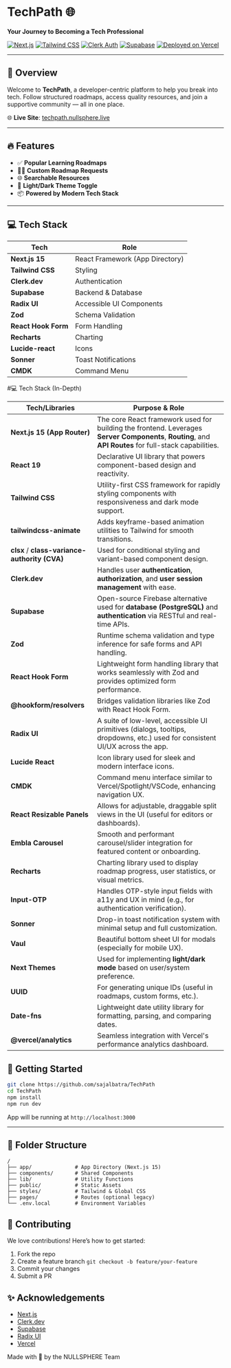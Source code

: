 # TechPath 🌐  
**Your Journey to Becoming a Tech Professional**

[![Next.js](https://img.shields.io/badge/Next.js-15-blue?logo=next.js)](https://nextjs.org/)
[![Tailwind CSS](https://img.shields.io/badge/TailwindCSS-3.4.17-38bdf8?logo=tailwind-css)](https://tailwindcss.com/)
[![Clerk Auth](https://img.shields.io/badge/Auth-Clerk-blueviolet?logo=clerk)](https://clerk.dev/)
[![Supabase](https://img.shields.io/badge/Backend-Supabase-3fcf8e?logo=supabase)](https://supabase.io/)
[![Deployed on Vercel](https://img.shields.io/badge/Deployed-Vercel-black?logo=vercel)](https://vercel.com/)

---

## 🧠 Overview

Welcome to **TechPath**, a developer-centric platform to help you break into tech. Follow structured roadmaps, access quality resources, and join a supportive community — all in one place.

🌐 **Live Site**: [techpath.nullsphere.live](https://techpath.nullsphere.live)

---

## 🔥 Features

- ✅ **Popular Learning Roadmaps**
- 🧑‍💻 **Custom Roadmap Requests**
- 🌐 **Searchable Resources**
- 🎨 **Light/Dark Theme Toggle**
- 📦 **Powered by Modern Tech Stack**

---

## 💻 Tech Stack

| Tech           | Role                             |
|----------------|----------------------------------|
| **Next.js 15** | React Framework (App Directory)  |
| **Tailwind CSS** | Styling                        |
| **Clerk.dev**  | Authentication                   |
| **Supabase**   | Backend & Database               |
| **Radix UI**   | Accessible UI Components         |
| **Zod**        | Schema Validation                |
| **React Hook Form** | Form Handling              |
| **Recharts**   | Charting                         |
| **Lucide-react** | Icons                          |
| **Sonner**     | Toast Notifications              |
| **CMDK**       | Command Menu                     |

#💻 Tech Stack (In-Depth)

| Tech/Libraries                                | Purpose & Role                                                                                                                                         |
| --------------------------------------------- | ------------------------------------------------------------------------------------------------------------------------------------------------------ |
| **Next.js 15 (App Router)**                   | The core React framework used for building the frontend. Leverages **Server Components**, **Routing**, and **API Routes** for full-stack capabilities. |
| **React 19**                                  | Declarative UI library that powers component-based design and reactivity.                                                                              |
| **Tailwind CSS**                              | Utility-first CSS framework for rapidly styling components with responsiveness and dark mode support.                                                  |
| **tailwindcss-animate**                       | Adds keyframe-based animation utilities to Tailwind for smooth transitions.                                                                            |
| **clsx** / **class-variance-authority (CVA)** | Used for conditional styling and variant-based component design.                                                                                       |
| **Clerk.dev**                                 | Handles user **authentication**, **authorization**, and **user session management** with ease.                                                         |
| **Supabase**                                  | Open-source Firebase alternative used for **database (PostgreSQL)** and **authentication** via RESTful and real-time APIs.                             |
| **Zod**                                       | Runtime schema validation and type inference for safe forms and API handling.                                                                          |
| **React Hook Form**                           | Lightweight form handling library that works seamlessly with Zod and provides optimized form performance.                                              |
| **@hookform/resolvers**                       | Bridges validation libraries like Zod with React Hook Form.                                                                                            |
| **Radix UI**                                  | A suite of low-level, accessible UI primitives (dialogs, tooltips, dropdowns, etc.) used for consistent UI/UX across the app.                          |
| **Lucide React**                              | Icon library used for sleek and modern interface icons.                                                                                                |
| **CMDK**                                      | Command menu interface similar to Vercel/Spotlight/VSCode, enhancing navigation UX.                                                                    |
| **React Resizable Panels**                    | Allows for adjustable, draggable split views in the UI (useful for editors or dashboards).                                                             |
| **Embla Carousel**                            | Smooth and performant carousel/slider integration for featured content or onboarding.                                                                  |
| **Recharts**                                  | Charting library used to display roadmap progress, user statistics, or visual metrics.                                                                 |
| **Input-OTP**                                 | Handles OTP-style input fields with a11y and UX in mind (e.g., for authentication verification).                                                       |
| **Sonner**                                    | Drop-in toast notification system with minimal setup and full customization.                                                                           |
| **Vaul**                                      | Beautiful bottom sheet UI for modals (especially for mobile UX).                                                                                       |
| **Next Themes**                               | Used for implementing **light/dark mode** based on user/system preference.                                                                             |
| **UUID**                                      | For generating unique IDs (useful in roadmaps, custom forms, etc.).                                                                                    |
| **Date-fns**                                  | Lightweight date utility library for formatting, parsing, and comparing dates.                                                                         |
| **@vercel/analytics**                         | Seamless integration with Vercel's performance analytics dashboard.                                                                                    |


## 🚀 Getting Started

```bash
git clone https://github.com/sajalbatra/TechPath
cd TechPath
npm install
npm run dev
````

App will be running at `http://localhost:3000`

---

## 📁 Folder Structure

```
/
├── app/              # App Directory (Next.js 15)
├── components/       # Shared Components
├── lib/              # Utility Functions
├── public/           # Static Assets
├── styles/           # Tailwind & Global CSS
├── pages/            # Routes (optional legacy)
└── .env.local        # Environment Variables
```


## 🙌 Contributing

We love contributions! Here’s how to get started:

1. Fork the repo
2. Create a feature branch `git checkout -b feature/your-feature`
3. Commit your changes
4. Submit a PR


## ✨ Acknowledgements

* [Next.js](https://nextjs.org/)
* [Clerk.dev](https://clerk.dev/)
* [Supabase](https://supabase.io/)
* [Radix UI](https://www.radix-ui.com/)
* [Vercel](https://vercel.com/)

Made with 💙 by the NULLSPHERE Team
